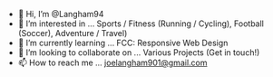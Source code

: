 - 👋 Hi, I’m @Langham94
- 👀 I’m interested in ... Sports / Fitness (Running / Cycling), Football (Soccer), Adventure / Travel)
- 🌱 I’m currently learning ... FCC: Responsive Web Design
- 💞️ I’m looking to collaborate on ... Various Projects (Get in touch!)
- 📫 How to reach me ... joelangham901@gmail.com

<!---
Langham94/Langham94 is a ✨ special ✨ repository because its `README.md` (this file) appears on your GitHub profile.
You can click the Preview link to take a look at your changes.
--->
